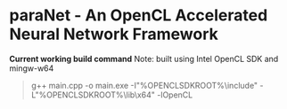 # paraNet - An OpenCL Accelerated Neural Network Framework

**Current working build command**
Note: built using Intel OpenCL SDK and mingw-w64
> g++ main.cpp -o main.exe -I"%OPENCLSDKROOT%\include" -L"%OPENCLSDKROOT%\lib\x64" -lOpenCL
